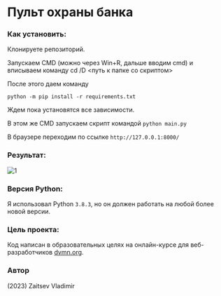 # Пульт охраны банка

### Как установить:
Клонируете репозиторий.

Запускаем CMD (можно через Win+R, дальше вводим cmd) и вписываем команду cd /D <путь к папке со скриптом>

После этого даем команду
```
python -m pip install -r requirements.txt
```
Ждем пока установятся все зависимости.

В этом же CMD запускаем скрипт командой ```python main.py``` 

В браузере переходим по ссылке ```http://127.0.0.1:8000/``` 

### Результат:
![1](https://github.com/FOURWORDSALLCAPS/Bank_security_console/assets/48273739/ccc0e011-4b0a-4bae-aa9a-efcda8d00f5e)
### Версия Python: 
Я использовал Python `3.8.3`, но он должен работать на любой более новой версии.

### Цель проекта:
Код написан в образовательных целях на онлайн-курсе для веб-разработчиков [dvmn.org](https://dvmn.org/).

### Автор
(2023) Zaitsev Vladimir

